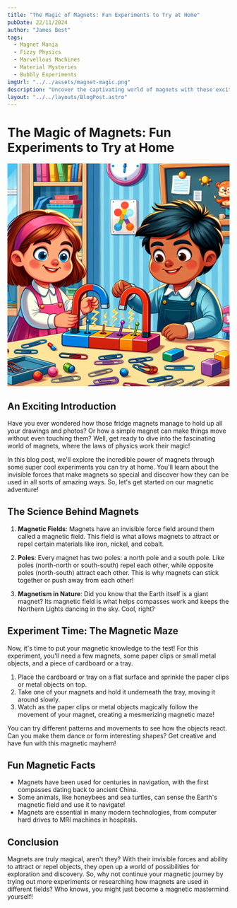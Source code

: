 ```yaml
---
title: "The Magic of Magnets: Fun Experiments to Try at Home"
pubDate: 22/11/2024
author: "James Best"
tags:
  - Magnet Mania
  - Fizzy Physics
  - Marvellous Machines
  - Material Mysteries
  - Bubbly Experiments
imgUrl: "../../assets/magnet-magic.png"
description: "Uncover the captivating world of magnets with these exciting experiments you can try right at home! Get ready for some magnetic mayhem!"
layout: "../../layouts/BlogPost.astro"
---
```


# The Magic of Magnets: Fun Experiments to Try at Home

![Magnet magic](../../assets/magnet-magic.png)

## An Exciting Introduction

Have you ever wondered how those fridge magnets manage to hold up all your drawings and photos? Or how a simple magnet can make things move without even touching them? Well, get ready to dive into the fascinating world of magnets, where the laws of physics work their magic!

In this blog post, we'll explore the incredible power of magnets through some super cool experiments you can try at home. You'll learn about the invisible forces that make magnets so special and discover how they can be used in all sorts of amazing ways. So, let's get started on our magnetic adventure!

## The Science Behind Magnets

1. **Magnetic Fields**: Magnets have an invisible force field around them called a magnetic field. This field is what allows magnets to attract or repel certain materials like iron, nickel, and cobalt.

2. **Poles**: Every magnet has two poles: a north pole and a south pole. Like poles (north-north or south-south) repel each other, while opposite poles (north-south) attract each other. This is why magnets can stick together or push away from each other!

3. **Magnetism in Nature**: Did you know that the Earth itself is a giant magnet? Its magnetic field is what helps compasses work and keeps the Northern Lights dancing in the sky. Cool, right?

## Experiment Time: The Magnetic Maze

Now, it's time to put your magnetic knowledge to the test! For this experiment, you'll need a few magnets, some paper clips or small metal objects, and a piece of cardboard or a tray.

1. Place the cardboard or tray on a flat surface and sprinkle the paper clips or metal objects on top.
2. Take one of your magnets and hold it underneath the tray, moving it around slowly.
3. Watch as the paper clips or metal objects magically follow the movement of your magnet, creating a mesmerizing magnetic maze!

You can try different patterns and movements to see how the objects react. Can you make them dance or form interesting shapes? Get creative and have fun with this magnetic mayhem!

## Fun Magnetic Facts

- Magnets have been used for centuries in navigation, with the first compasses dating back to ancient China.
- Some animals, like honeybees and sea turtles, can sense the Earth's magnetic field and use it to navigate!
- Magnets are essential in many modern technologies, from computer hard drives to MRI machines in hospitals.

## Conclusion

Magnets are truly magical, aren't they? With their invisible forces and ability to attract or repel objects, they open up a world of possibilities for exploration and discovery. So, why not continue your magnetic journey by trying out more experiments or researching how magnets are used in different fields? Who knows, you might just become a magnetic mastermind yourself!

